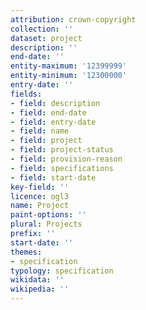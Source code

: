 ```yaml
---
attribution: crown-copyright
collection: ''
dataset: project
description: ''
end-date: ''
entity-maximum: '12399999'
entity-minimum: '12300000'
entry-date: ''
fields:
- field: description
- field: end-date
- field: entry-date
- field: name
- field: project
- field: project-status
- field: provision-reason
- field: specifications
- field: start-date
key-field: ''
licence: ogl3
name: Project
paint-options: ''
plural: Projects
prefix: ''
start-date: ''
themes:
- specification
typology: specification
wikidata: ''
wikipedia: ''
---
```

